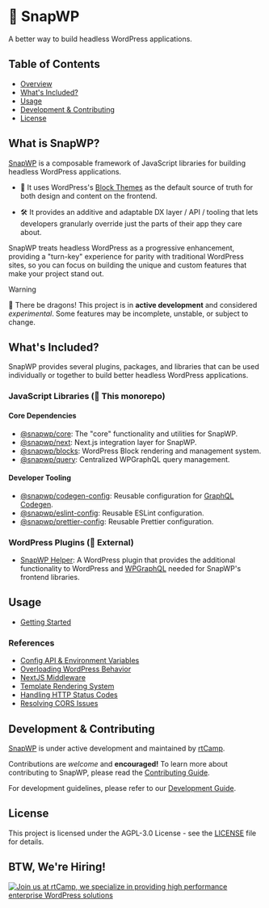 # 🫰 SnapWP

A better way to build headless WordPress applications.

## Table of Contents

-   [Overview](#what-is-snapwp)
-   [What's Included?](#whats-included)
-   [Usage](#usage)
-   [Development & Contributing](#local-development--contributing-guidelines)
-   [License](#license)

## What is SnapWP?

[SnapWP](https://snapwp.io) is a composable framework of JavaScript libraries for building headless WordPress applications.

-   🎨 It uses WordPress's [Block Themes](https://wordpress.org/documentation/article/block-themes/) as the default source of truth for both design and content on the frontend.

-   🛠️ It provides an additive and adaptable DX layer / API / tooling that lets developers granularly override just the parts of their app they care about.

SnapWP treats headless WordPress as a progressive enhancement, providing a "turn-key" experience for parity with traditional WordPress sites, so you can focus on building the unique and custom features that make your project stand out.

> [!WARNING]
> 🐉 There be dragons!
> This project is in **active development** and considered _experimental_. Some features may be incomplete, unstable, or subject to change.

## What's Included?

SnapWP provides several plugins, packages, and libraries that can be used individually or together to build better headless WordPress applications.

### JavaScript Libraries (🎯 This monorepo)

#### Core Dependencies

-   [@snapwp/core](packages/core): The "core" functionality and utilities for SnapWP.
-   [@snapwp/next](packages/next): Next.js integration layer for SnapWP.
-   [@snapwp/blocks](packages/blocks): WordPress Block rendering and management system.
-   [@snapwp/query](packages/query): Centralized WPGraphQL query management.

#### Developer Tooling

-   [@snapwp/codegen-config](packages/codegen-config): Reusable configuration for [GraphQL Codegen](https://the-guild.dev/graphql/codegen).
-   [@snapwp/eslint-config](packages/eslint-config): Reusable ESLint configuration.
-   [@snapwp/prettier-config](packages/jest-preset): Reusable Prettier configuration.

### WordPress Plugins (🔌 External)

-   [SnapWP Helper](https://github.com/rtCamp/snapwp-helper): A WordPress plugin that provides the additional functionality to WordPress and [WPGraphQL](https://www.wpgraphql.com/) needed for SnapWP's frontend libraries.

## Usage

-   [Getting Started](docs/getting-started.md)

### References

-   [Config API & Environment Variables](docs/config-api.md)
-   [Overloading WordPress Behavior](docs/overloading-wp-behavior.md)
-   [NextJS Middleware](docs/middleware.md)
-   [Template Rendering System](docs/template-rendering.md)
-   [Handling HTTP Status Codes](docs/http-status-codes.md)
-   [Resolving CORS Issues](docs/cors.md)

## Development & Contributing

[SnapWP](https://github.com/rtCamp/snapwp) is under active development and maintained by [rtCamp](https://rtcamp.com/).

Contributions are _welcome_ and **encouraged!** To learn more about contributing to SnapWP, please read the [Contributing Guide](/.github/CONTRIBUTING.md).

For development guidelines, please refer to our [Development Guide](./DEVELOPMENT.md).

## License

This project is licensed under the AGPL-3.0 License - see the [LICENSE](LICENSE) file for details.

## BTW, We're Hiring!

<a href="https://rtcamp.com/"><img src="https://rtcamp.com/wp-content/uploads/sites/2/2019/04/github-banner@2x.png" alt="Join us at rtCamp, we specialize in providing high performance enterprise WordPress solutions"></a>

